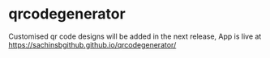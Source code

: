 # qrcodegenerator
Customised qr code designs will be added in the next release, 
App is live at https://sachinsbgithub.github.io/qrcodegenerator/
